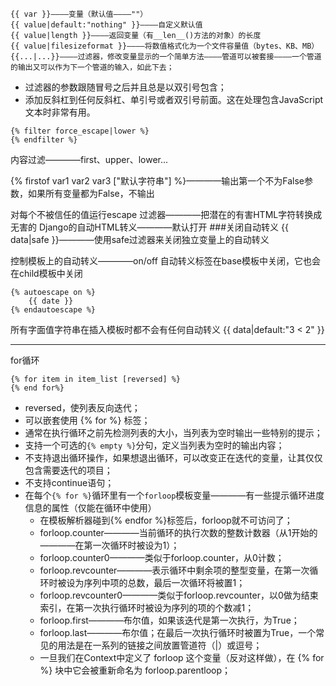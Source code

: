 ```
{{ var }}————变量（默认值————""）
{{ value|default:"nothing" }}————自定义默认值
{{ value|length }}————返回变量（有__len__()方法的对象）的长度
{{ value|filesizeformat }}————将数值格式化为一个文件容量值（bytes、KB、MB）
{{...|...}}————过滤器，修改变量显示的一个简单方法————管道可以被套接————一个管道的输出又可以作为下一个管道的输入，如此下去；
```
- 过滤器的参数跟随冒号之后并且总是以双引号包含；
- 添加反斜杠到任何反斜杠、单引号或者双引号前面。这在处理包含JavaScript文本时非常有用。

```
{% filter force_escape|lower %}
{% endfilter %}
```
内容过滤————first、upper、lower...

{% firstof var1 var2 var3 ["默认字符串"] %}————输出第一个不为False参数，如果所有变量都为False，不输出


对每个不被信任的值运行escape 过滤器————把潜在的有害HTML字符转换成无害的
Django的自动HTML转义————默认打开
###关闭自动转义
{{ data|safe }}————使用safe过滤器来关闭独立变量上的自动转义

控制模板上的自动转义————on/off
自动转义标签在base模板中关闭，它也会在child模板中关闭
```
{% autoescape on %}
    {{ date }}
{% endautoescape %}
```

所有字面值字符串在插入模板时都不会有任何自动转义
{{ data|default:"3 &lt; 2" }}

---
for循环
```
{% for item in item_list [reversed] %}
{% end for%}
```
- reversed，使列表反向迭代；
- 可以嵌套使用 {% for %} 标签；
- 通常在执行循环之前先检测列表的大小，当列表为空时输出一些特别的提示；
- 支持一个可选的`{% empty %}`分句，定义当列表为空时的输出内容；
- 不支持退出循环操作，如果想退出循环，可以改变正在迭代的变量，让其仅仅包含需要迭代的项目；
- 不支持continue语句；
- 在每个`{% for %}`循环里有一个`forloop`模板变量————有一些提示循环进度信息的属性（仅能在循环中使用）
    + 在模板解析器碰到{% endfor %}标签后，forloop就不可访问了；
    + forloop.counter————当前循环的执行次数的整数计数器（从1开始的————在第一次循环时被设为1）；
    + forloop.counter0————类似于forloop.counter，从0计数；
    + forloop.revcounter————表示循环中剩余项的整型变量，在第一次循环时被设为序列中项的总数，最后一次循环将被置1；
    + forloop.revcounter0————类似于forloop.revcounter，以0做为结束索引，在第一次执行循环时被设为序列的项的个数减1；
    + forloop.first————布尔值，如果该迭代是第一次执行，为True；
    + forloop.last————布尔值；在最后一次执行循环时被置为True，一个常见的用法是在一系列的链接之间放置管道符（|）或逗号；
    + 一旦我们在Context中定义了 forloop 这个变量（反对这样做），在 {% for %} 块中它会被重新命名为 forloop.parentloop；